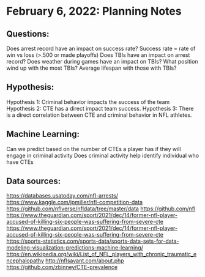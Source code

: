 # February 6, 2022: Planning Notes 

## Questions:  
Does arrest record have an impact on success rate?
Success rate = rate of win vs loss (>.500 or made playoffs)
Does TBIs have an impact on arrest record?
Does weather during games have an impact on TBIs?
What position wind up with the most TBIs?
Average lifespan with those with TBIs?
 
## Hypothesis:  
Hypothesis 1: Criminal behavior impacts the success of the team
Hypothesis 2: CTE has a direct impact team success.
Hypothesis 3: There is a direct correlation between CTE and criminal behavior in NFL athletes.
 
## Machine Learning:  
Can we predict based on the number of CTEs a player has if they will engage in criminal activity
Does criminal activity help identify individual who have CTEs
 
## Data sources:  
https://databases.usatoday.com/nfl-arrests/
https://www.kaggle.com/jpmiller/nfl-competition-data
https://github.com/nflverse/nfldata/tree/master/data
https://github.com/nfl
https://www.theguardian.com/sport/2021/dec/14/former-nfl-player-accused-of-killing-six-people-was-suffering-from-severe-cte
https://www.theguardian.com/sport/2021/dec/14/former-nfl-player-accused-of-killing-six-people-was-suffering-from-severe-cte
https://sports-statistics.com/sports-data/sports-data-sets-for-data-modeling-visualization-predictions-machine-learning/
https://en.wikipedia.org/wiki/List_of_NFL_players_with_chronic_traumatic_encephalopathy
http://nflsavant.com/about.php
https://github.com/zbinney/CTE-prevalence